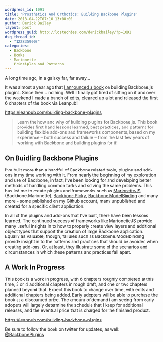 ```yaml
---
wordpress_id: 1091
title: 'Prosthetics And Orthotics: Building Backbone Plugins'
date: 2013-04-22T07:10:13+00:00
author: Derick Bailey
layout: post
wordpress_guid: http://lostechies.com/derickbailey/?p=1091
dsq_thread_id:
  - "1228359007"
categories:
  - Backbone
  - Books
  - Marionette
  - Principles and Patterns
---
```

A long time ago, in a galaxy far, far away… 

It was almost a year ago that [I announced a book](http://lostechies.com/derickbailey/2012/07/06/im-wring-a-book-on-building-backbone-plugins/) on building Backbone.js plugins. Since then… nothing. Well I finally got tired of sitting on it and over the weekend I made a bunch of edits, cleaned up a lot and released the first 6 chapters of the book via Leanpub!

<https://leanpub.com/building-backbone-plugins>

> Learn the how and why of building plugins for Backbone.js. This book provides first hand lessons learned, best practices, and patterns for building flexible add-ons and frameworks components, based on my experience &#8211; both success and failure &#8211; from the last few years of working with Backbone and building plugins for it!

## On Buidling Backbone Plugins

I&#8217;ve built more than a handful of Backbone related tools, plugins and add-ons in my time working with it. From nearly the beginning of my exploration and use of Backbone, in fact, I&#8217;ve been looking for and developing better methods of handling common tasks and solving the same problems. This has led me to create plugins and frameworks such as <a href="https://github.com/derickbailey/backbone.marionette" target="_self">MarionetteJS</a> (Backbone.Marionette), <a href="https://github.com/derickbailey/backbone.picky" target="_self">Backbone.Picky</a>, <a href="https://github.com/derickbailey/backbone.modelbinding" target="_self">Backbone.ModelBinding</a> and many more &#8211; some published on my Github account, many unpublished and created for a specific client application.

In all of the plugins and add-ons that I&#8217;ve built, there have been lessons learned. The continued success of frameworks like MarionetteJS provide many useful insights in to how to properly create view layers and additional object types that support the creation of large Backbone application. Equally as valuable, though, failures such as Backbone.Modelbinding provide insight in to the patterns and practices that should be avoided when creating add-ons. Or, at least, they illustrate some of the scenarios and circumstances in which these patterns and practices fall apart.

## A Work In Progress

This book is a work in progress, with 6 chapters roughly completed at this time, 3 or 4 additional chapters in rough draft, and one or two chapters planned beyond that. Expect this book to change over time, with edits and additional chapters being added. Early adopters will be able to purchase the book at a discounted price. The amount of demand I am seeing from early adopers will largely determine the schedule that I keep for additional releases, and the eventual price that is charged for the finished product.

<https://leanpub.com/building-backbone-plugins> 

 

Be sure to follow the book on twitter for updates, as well: [@BackbonePlugins](http://twitter.com/backboneplugins)